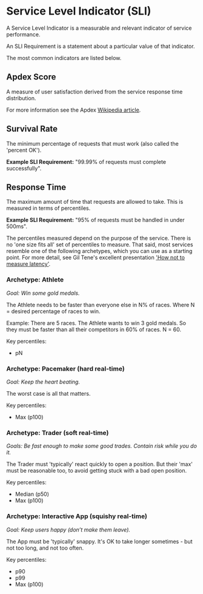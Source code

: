 # Service Level Indicator (SLI)

A Service Level Indicator is a measurable and relevant indicator of service performance.

An SLI Requirement is a statement about a particular value of that indicator.

The most common indicators are listed below.

## Apdex Score

A measure of user satisfaction derived from the service response time distribution.

For more information see the Apdex [Wikipedia article](https://en.wikipedia.org/wiki/Apdex).

## Survival Rate

The minimum percentage of requests that must work (also called the 'percent OK').

**Example SLI Requirement:** "99.99% of requests must complete successfully".

## Response Time

The maximum amount of time that requests are allowed to take. This is measured in terms of percentiles. 

**Example SLI Requirement:** "95% of requests must be handled in under 500ms".

The percentiles measured depend on the purpose of the service. There is no 'one size fits all' set of percentiles to measure. That said, most services resemble one of the following archetypes, which you can use as a starting point. For more detail, see Gil Tene's excellent presentation ['How not to measure latency'](https://www.infoq.com/presentations/latency-pitfalls).

### Archetype: Athlete

*Goal: Win some gold medals.*

The Athlete needs to be faster than everyone else in N% of races. Where N = desired percentage of races to win.

Example: There are 5 races. The Athlete wants to win 3 gold medals. So they must be faster than all their competitors in 60% of races. N = 60.

Key percentiles:

- pN

### Archetype: Pacemaker (hard real-time)

*Goal: Keep the heart beating.*

The worst case is all that matters.

Key percentiles:

- Max (p100)

### Archetype: Trader (soft real-time)

*Goals: Be fast enough to make some good trades. Contain risk while you do it.*

The Trader must 'typically' react quickly to open a position. But their 'max' must be reasonable too, to avoid getting stuck with a bad open position.

Key percentiles:

- Median (p50)
- Max (p100)

### Archetype: Interactive App (squishy real-time)

*Goal: Keep users happy (don’t make them leave).*

The App must be 'typically' snappy. It's OK to take longer sometimes - but not too long, and not too often.

Key percentiles:

- p90
- p99
- Max (p100)
